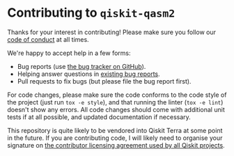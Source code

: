 # Contributing to `qiskit-qasm2`

Thanks for your interest in contributing!  Please make sure you follow our
[code of conduct](https://github.com/jakelishman/qiskit-qasm2/blob/main/CODE_OF_CONDUCT.md)
at all times.

We're happy to accept help in a few forms:

- Bug reports (use [the bug tracker on GitHub](https://github.com/jakelishman/qiskit-qasm2/issues)).
- Helping answer questions in [existing bug reports](https://github.com/jakelishman/qiskit-qasm2/issues).
- Pull requests to fix bugs (but please file the bug report first).

For code changes, please make sure the code conforms to the code style of the
project (just run `tox -e style`), and that running the linter (`tox -e lint`)
doesn't show any errors.  All code changes should come with additional unit
tests if at all possible, and updated documentation if necessary.

This repository is quite likely to be vendored into Qiskit Terra at some point
in the future.  If you are contributing code, I will likely need to organise
your signature on [the contributor licensing agreement used by all Qiskit
projects](https://gist.github.com/jaygambetta/4ad0d9c0aa62a0b7c6b11bc89df7ee19).
